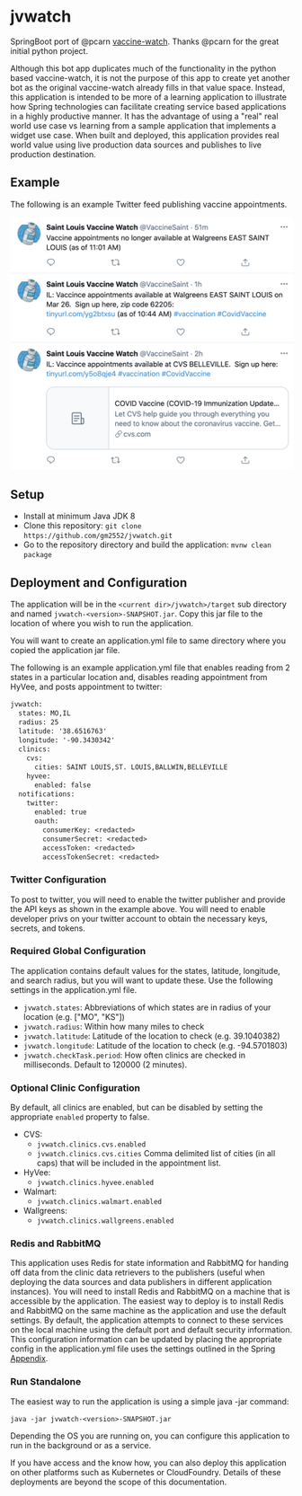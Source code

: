 # jvwatch
SpringBoot port of @pcarn [vaccine-watch](https://github.com/pcarn/vaccine-watch). Thanks @pcarn for the great initial python project.

Although this bot app duplicates much of the functionality in the python based vaccine-watch, it is not 
the purpose of this app to create yet another bot as the original vaccine-watch already fills in that value 
space.  Instead, this application is intended to be more of a learning application to illustrate 
how Spring technologies can facilitate creating service based applications in a highly productive manner.  It
has the advantage of using a "real" real world use case vs learning from a sample application that implements a
widget use case.  When built and deployed, this application provides real world value using live production data sources
and publishes to live production destination.

## Example

The following is an example Twitter feed publishing vaccine appointments.

![Twitter](./assets/twitter.png) 

## Setup

* Install at minimum Java JDK 8
* Clone this repository: `git clone https://github.com/gm2552/jvwatch.git`
* Go to the repository directory and build the application: `mvnw clean package`

## Deployment and Configuration

The application will be in the `<current dir>/jvwatch>/target` sub directory and named `jvwatch-<version>-SNAPSHOT.jar`.  Copy
this jar file to the location of where you wish to run the application.

You will want to create an application.yml file to same directory where you copied the application jar file.

The following is an example application.yml file that enables reading from 2 states in a particular location
and, disables reading appointment from HyVee, and posts appointment to twitter:

```
jvwatch:
  states: MO,IL
  radius: 25
  latitude: '38.6516763'
  longitude: '-90.3430342'
  clinics:
    cvs:
      cities: SAINT LOUIS,ST. LOUIS,BALLWIN,BELLEVILLE
    hyvee:
      enabled: false
  notifications:
    twitter:
      enabled: true
      oauth:
        consumerKey: <redacted>
        consumerSecret: <redacted>
        accessToken: <redacted>
        accessTokenSecret: <redacted>
```

### Twitter Configuration

To post to twitter, you will need to enable the twitter publisher and provide the API keys as shown in the example above.  You will need
to enable developer privs on your twitter account to obtain the necessary keys, secrets, and tokens.

### Required Global Configuration

The application contains default values for the states, latitude, longitude, and search radius, but you will want to update these.  Use the following settings
in the application.yml file.

* `jvwatch.states`: Abbreviations of which states are in radius of your location (e.g. ["MO", "KS"])
* `jvwatch.radius`: Within how many miles to check
* `jvwatch.latitude`: Latitude of the location to check (e.g. 39.1040382)
* `jvwatch.longitude`: Latitude of the location to check (e.g. -94.5701803)
* `jvwatch.checkTask.period`:  How often clinics are checked in milliseconds.  Default to 120000 (2 minutes).

### Optional Clinic Configuration

By default, all clinics are enabled, but can be disabled by setting the appropriate `enabled` property to false.

- CVS: 
  - `jvwatch.clinics.cvs.enabled`
  - `jvwatch.clinics.cvs.cities` Comma delimited list of cities (in all caps) that will be included in the appointment list.  
- HyVee:
  - `jvwatch.clinics.hyvee.enabled`
- Walmart:
  - `jvwatch.clinics.walmart.enabled`
- Wallgreens:
  - `jvwatch.clinics.wallgreens.enabled`
  
### Redis and RabbitMQ

This application uses Redis for state information and RabbitMQ for handing off data from the clinic data retrievers to the publishers
(useful when deploying the data sources and data publishers in different application instances).  You will need to install Redis and RabbitMQ
on a machine that is accessible by the application.  The easiest way to deploy is to install Redis and RabbitMQ on the same machine as the 
application and use the default settings.  By default, the application attempts to connect to these services on the local machine using the default
port and default security information.  This configuration information can be updated by placing the appropriate config in the application.yml file 
uses the settings outlined in the Spring [Appendix](https://docs.spring.io/spring-boot/docs/current/reference/html/appendix-application-properties.html).

### Run Standalone

The easiest way to run the application is using a simple java -jar command:

```
java -jar jvwatch-<version>-SNAPSHOT.jar
```

Depending the OS you are running on, you can configure this application to run in the background or as a service.

If you have access and the know how, you can also deploy this application on other platforms such as Kubernetes or CloudFoundry.  Details
of these deployments are beyond the scope of this documentation.